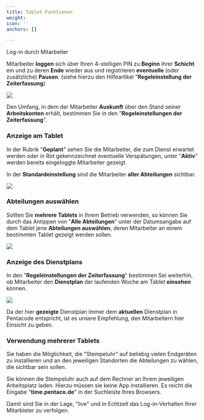 ```yaml
---
title: Tablet-Funktionen
weight: 
icon: ''
anchors: []

---
```

Log-in durch Mitarbeiter

Mitarbeiter **loggen** sich über Ihren 4-stelligen PIN zu **Beginn** ihrer **Schicht** ein und zu deren **Ende** wieder aus und registrieren **eventuelle** (oder zusätzliche) **Pausen**. (siehe hierzu den Hilfeartikel "**Regeleinstellung der Zeiterfassung**)

![](https://d33v4339jhl8k0.cloudfront.net/docs/assets/5dd29b3f04286364bc91dcd3/images/5ead8942042863474d1a0800/file-LTCXcUjk4F.png)

Den Umfang, in dem der Mitarbeiter **Auskunft** über den Stand seiner **Arbeitskonten** erhält, bestimmen Sie in den "**Regeleinstellungen der Zeiterfassung**".

### Anzeige am Tablet

In der Rubrik "**Geplant**" sehen Sie die Mitarbeiter, die zum Dienst erwartet werden oder in Rot gekennzeichnet eventuelle Verspätungen, unter "**Aktiv**" werden bereits eingeloggte Mitarbeiter gezeigt.

In der **Standardeinstellung** sind die Mitarbeiter **aller Abteilungen** sichtbar.

![](https://d33v4339jhl8k0.cloudfront.net/docs/assets/5dd29b3f04286364bc91dcd3/images/5ead8ae5042863474d1a080b/file-71Bbk35Nqw.png)

### Abteilungen auswählen

Sollten Sie **mehrere Tablets** in Ihrem Betrieb verwenden, so können Sie durch das Antippen von "**Alle Abteilungen**" unter der Datumsangabe auf dem Tablet jene **Abteilungen auswählen**, deren Mitarbeiter an einem bestimmten Tablet gezeigt werden sollen.

![](https://d33v4339jhl8k0.cloudfront.net/docs/assets/5dd29b3f04286364bc91dcd3/images/5ead8bb2042863474d1a080d/file-g9rRjVw07R.png)

### Anzeige des Dienstplans

In den "**Regeleinstellungen der Zeiterfassung**" bestimmen Sei weiterhin, ob Mitarbeiter den **Dienstplan** der laufenden Woche am Tablet **einsehen** können.

![](https://d33v4339jhl8k0.cloudfront.net/docs/assets/5dd29b3f04286364bc91dcd3/images/5eafde692c7d3a5ea54a635b/file-jUBk5QsBXy.png)

Da der hier **gezeigte** Dienstplan immer dem **aktuellen** Dienstplan in Pentacode entspricht, ist es unsere Empfehlung, den Mitarbeitern hier Einsicht zu geben.

### Verwendung mehrerer Tablets

Sie haben die Möglichkeit, die "Stempeluhr" auf beliebig vielen Endgeräten zu installieren und an den jeweiligen Standorten die Abteilungen zu wählen, die sichtbar sein sollen.

Sie können die Stempeluhr auch auf dem Rechner an Ihrem jeweiligen Arbeitsplatz laden. Hierzu müssen sie keine App installieren. Es reicht die Eingabe "**time.pentaco.de**" in der Suchleiste Ihres Browsers.

Damit sind Sie in der Lage, "live" und in Echtzeit das Log-in-Verhalten Ihrer Mitarbieter zu verfolgen.